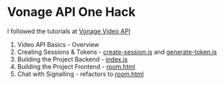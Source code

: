 # Vonage API One Hack

I followed the tutorials at [Vonage Video API](https://learn.vonage.com/courses/onehack/video-api/)

1. Video API Basics - Overview
2. Creating Sessions & Tokens - [create-session.js](https://github.com/returnvalue/expressjs-vonage-video-api/blob/main/create-session.js) and [generate-token.js](https://github.com/returnvalue/expressjs-vonage-video-api/blob/main/generate-token.js)
3. Building the Project Backend - [index.js](https://github.com/returnvalue/expressjs-vonage-video-api/blob/main/index.js)
4. Building the Project Frontend - [room.html](https://github.com/returnvalue/expressjs-vonage-video-api/blob/main/views/room.html)
5. Chat with Signalling - refactors to [room.html](https://github.com/returnvalue/expressjs-vonage-video-api/blob/main/views/room.html)

